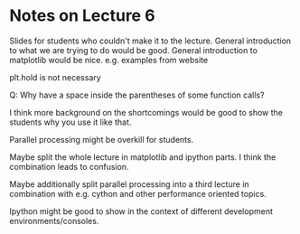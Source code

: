 # Notes on Lecture 6 #

Slides for students who couldn't make it to the lecture.
General introduction to what we are trying to do would be good.
General introduction to matplotlib would be nice.
e.g. examples from website

plt.hold is not necessary

Q: Why have a space inside the parentheses of some function calls?

I think more background on the shortcomings would be good to show the students why you use it like that.

Parallel processing might be overkill for students.

Maybe split the whole lecture in matplotlib and ipython parts. I think the combination leads to confusion.

Maybe additionally split parallel processing into a third lecture in combination with e.g. cython and other performance oriented topics.

Ipython might be good to show in the context of different development environments/consoles.

